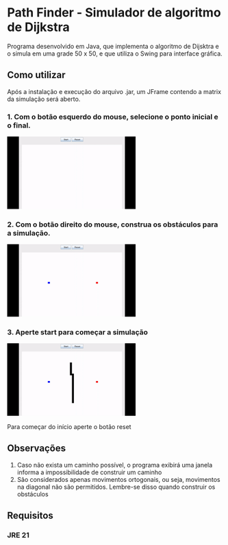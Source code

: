 # Path Finder - Simulador de algoritmo de Dijkstra

Programa desenvolvido em Java, que implementa o algoritmo de Dijsktra e o simula em uma grade 50 x 50, e que utiliza o Swing para interface gráfica.

## Como utilizar

Após a instalação e execução do arquivo .jar, um JFrame contendo a matrix da simulação será aberto.

### 1. Com o botão esquerdo do mouse, selecione o ponto inicial e o final.

<img src="assets/1.gif" alt="Descrição da imagem" width="300">

### 2. Com o botão direito do mouse, construa os obstáculos para a simulação.

<img src="assets/2.gif" alt="Descrição da imagem" width="300">

### 3. Aperte start para começar a simulação

<img src="assets/3.gif" alt="Descrição da imagem" width="300">

Para começar do início aperte o botão reset

## Observações

1. Caso não exista um caminho possível, o programa exibirá uma janela informa a impossibilidade de construir um caminho
2. São considerados apenas movimentos ortogonais, ou seja, movimentos na diagonal não são permitidos. Lembre-se disso quando construir os obstáculos

## Requisitos

### JRE 21
